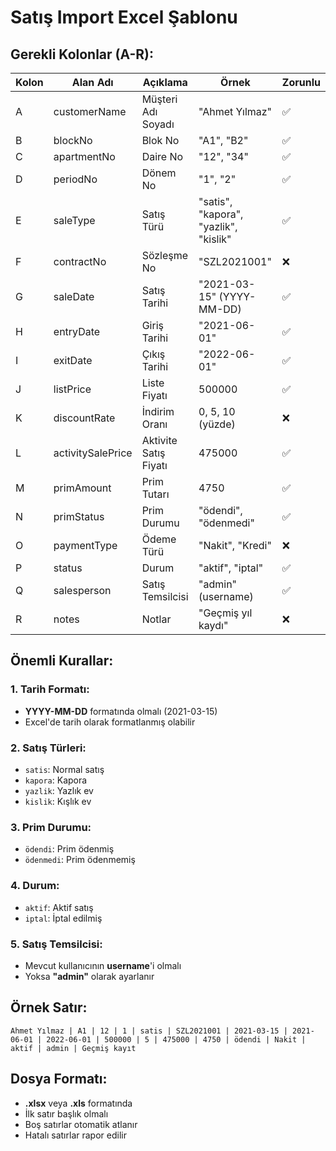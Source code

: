 # Satış Import Excel Şablonu

## Gerekli Kolonlar (A-R):

| Kolon | Alan Adı | Açıklama | Örnek | Zorunlu |
|-------|----------|----------|--------|---------|
| A | customerName | Müşteri Adı Soyadı | "Ahmet Yılmaz" | ✅ |
| B | blockNo | Blok No | "A1", "B2" | ✅ |
| C | apartmentNo | Daire No | "12", "34" | ✅ |
| D | periodNo | Dönem No | "1", "2" | ✅ |
| E | saleType | Satış Türü | "satis", "kapora", "yazlik", "kislik" | ✅ |
| F | contractNo | Sözleşme No | "SZL2021001" | ❌ |
| G | saleDate | Satış Tarihi | "2021-03-15" (YYYY-MM-DD) | ✅ |
| H | entryDate | Giriş Tarihi | "2021-06-01" | ✅ |
| I | exitDate | Çıkış Tarihi | "2022-06-01" | ✅ |
| J | listPrice | Liste Fiyatı | 500000 | ✅ |
| K | discountRate | İndirim Oranı | 0, 5, 10 (yüzde) | ❌ |
| L | activitySalePrice | Aktivite Satış Fiyatı | 475000 | ✅ |
| M | primAmount | Prim Tutarı | 4750 | ✅ |
| N | primStatus | Prim Durumu | "ödendi", "ödenmedi" | ✅ |
| O | paymentType | Ödeme Türü | "Nakit", "Kredi" | ❌ |
| P | status | Durum | "aktif", "iptal" | ✅ |
| Q | salesperson | Satış Temsilcisi | "admin" (username) | ✅ |
| R | notes | Notlar | "Geçmiş yıl kaydı" | ❌ |

## Önemli Kurallar:

### 1. Tarih Formatı:
- **YYYY-MM-DD** formatında olmalı (2021-03-15)
- Excel'de tarih olarak formatlanmış olabilir

### 2. Satış Türleri:
- `satis`: Normal satış
- `kapora`: Kapora
- `yazlik`: Yazlık ev
- `kislik`: Kışlık ev

### 3. Prim Durumu:
- `ödendi`: Prim ödenmiş
- `ödenmedi`: Prim ödenmemiş

### 4. Durum:
- `aktif`: Aktif satış
- `iptal`: İptal edilmiş

### 5. Satış Temsilcisi:
- Mevcut kullanıcının **username**'i olmalı
- Yoksa **"admin"** olarak ayarlanır

## Örnek Satır:
```
Ahmet Yılmaz | A1 | 12 | 1 | satis | SZL2021001 | 2021-03-15 | 2021-06-01 | 2022-06-01 | 500000 | 5 | 475000 | 4750 | ödendi | Nakit | aktif | admin | Geçmiş kayıt
```

## Dosya Formatı:
- **.xlsx** veya **.xls** formatında
- İlk satır başlık olmalı
- Boş satırlar otomatik atlanır
- Hatalı satırlar rapor edilir
